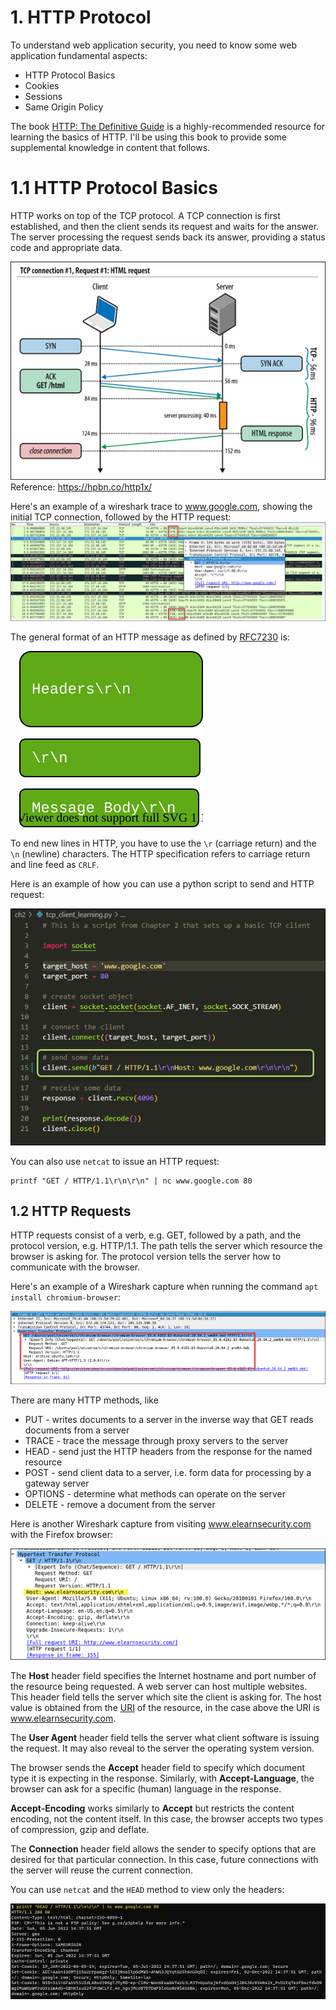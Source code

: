 # 1. HTTP Protocol
To understand web application security, you need to know some web application fundamental aspects:
  - HTTP Protocol Basics
  - Cookies
  - Sessions
  - Same Origin Policy

The book [HTTP: The Definitive Guide](https://www.amazon.com/dp/B0043D2EKO/?coliid=I39XHW1A67262P&colid=3QCUW0AS9534O&psc=0&ref_=lv_ov_lig_dp_it) is a highly-recommended resource for learning the basics of HTTP. I'll be using this book to provide some supplemental knowledge in content that follows.

# 1.1 HTTP Protocol Basics
HTTP works on top of the TCP protocol. A TCP connection is first established, and then the client sends its request and waits for the answer. The server processing the request sends back its answer, providing a status code and appropriate data.  

![](img/1.1-1.png)  
Reference: https://hpbn.co/http1x/

Here's an example of a wireshark trace to www.google.com, showing the initial TCP connection, followed by the HTTP request:  
![](img/1.1-2.png)

The general format of an HTTP message as defined by [RFC7230](https://datatracker.ietf.org/doc/html/rfc7230#section-3) is:

&emsp;![](img/1.1-4.drawio.svg)

To end new lines in HTTP, you have to use the `\r` (carriage return) and the `\n` (newline) characters. The HTTP specification refers to carriage return and line feed as `CRLF`.

Here is an example of how you can use a python script to send and HTTP request:

![](img/1.1-3.png)

You can also use `netcat` to issue an HTTP request:

```
printf "GET / HTTP/1.1\r\n\r\n" | nc www.google.com 80
```

## 1.2 HTTP Requests
HTTP requests consist of a verb, e.g. GET, followed by a path, and the protocol version, e.g. HTTP/1.1.  The path tells the server which resource the browser is asking for. The protocol version tells the server how to communicate with the browser.

Here's an example of a Wireshark capture when running the command `apt install chromium-browser`:

![](img/1.2-1.png)

There are many HTTP methods, like
- PUT - writes documents to a server in the inverse way that GET reads documents from a server
- TRACE - trace the message through proxy servers to the server
- HEAD - send just the HTTP headers from the response for the named resource
- POST - send client data to a server, i.e. form data for processing by a gateway server
- OPTIONS - determine what methods can operate on the server
- DELETE - remove a document from the server

Here is another Wireshark capture from visiting www.elearnsecurity.com with the Firefox browser:

![](img/1.2-2.png)

The **Host** header field specifies the Internet hostname and port number of the resource being requested. A web server can host multiple websites.  This header field tells the server which site the client is asking for. The host value is obtained from the [URI](https://www.w3.org/TR/uri-clarification/) of the resource, in the case above the URI is www.elearnsecurity.com.

The **User Agent** header field tells the server what client software is issuing the request. It may also reveal to the server the operating system version.

The browser sends the **Accept** header field to specify which document type it is expecting in the response. Similarly, with **Accept-Language**, the browser can ask for a specific (human) language in the response.

**Accept-Encoding** works similarly to **Accept** but restricts the content encoding, not the content itself.  In this case, the browser accepts two types of compression, gzip and deflate.

The **Connection** header field allows the sender to specify options that are desired for that particular connection. In this case, future connections with the server will reuse the current connection.  






You can use `netcat` and the `HEAD` method to view only the headers:

![](img/1.2-3.png)
